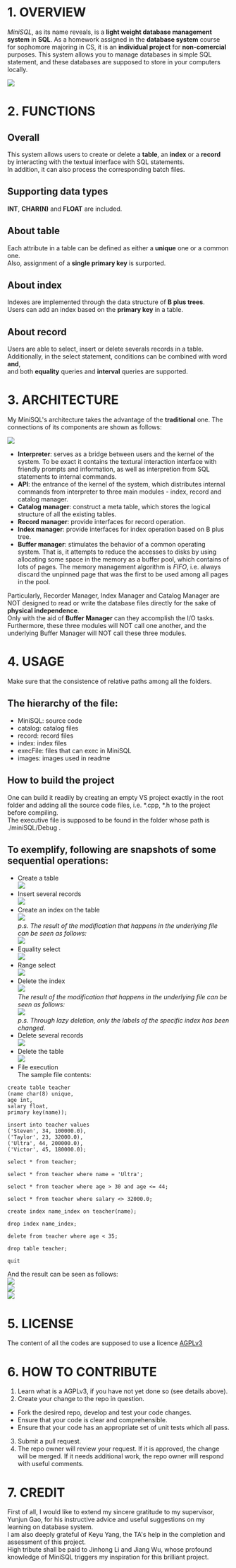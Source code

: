 # 1. OVERVIEW
*MiniSQL*, as its name reveals, is a **light weight database management system** in **SQL**.
As a homework assigned in the **database system** course for sophomore majoring in CS,
it is an **individual project** for **non-comercial** purposes.
This system allows you to manage databases in simple SQL statement,
and these databases are supposed to store in your computers locally.  

![](./images/overview_1.png)  

# 2. FUNCTIONS
## Overall
This system allows users to create or delete a **table**, an **index** or a **record** 
by interacting with the textual interface with SQL statements.  
In addition, it can also process the corresponding batch files.  

## Supporting data types
**INT**, **CHAR(N)** and **FLOAT** are included.  

## About table
Each attribute in a table can be defined as either a **unique** one or a common one.  
Also, assignment of a **single primary key** is surported.  

## About index
Indexes are implemented through the data structure of **B plus trees**.  
Users can add an index based on the **primary key** in a table.  

## About record
Users are able to select, insert or delete severals records in a table.  
Additionally, in the select statement, conditions can be combined with word **and**,  
and both **equality** queries and **interval** queries are supported.  

# 3. ARCHITECTURE
My MiniSQL's architecture takes the advantage of the **traditional** one. The connections
of its components are shown as follows:

![](./images/Architecture_1.png)  

- **Interpreter**: serves as a bridge between users and the kernel of the system. To be exact
it contains the textural interaction interface with friendly prompts and information, as 
well as interpretion from SQL statements to internal commands.
- **API**: the entrance of the kernel of the system, which distributes internal commands from
 interpreter to three main modules - index, record and catalog manager.  
- **Catalog manager**: construct a meta table, which stores the logical structure of 
all the existing tables.
- **Record manager**: provide interfaces for record operation.  
- **Index manager**: provide interfaces for index operation based on B plus tree.
- **Buffer manager**: stimulates the behavior of a common operating system. 
That is, it attempts to reduce the accesses to disks by using allocating some space 
in the memory as a buffer pool, which contains of lots of pages.  The memory management 
algorithm is *FIFO*, i.e. always discard the unpinned page that was the first to be used 
among all pages in the pool.  

Particularly, Recorder Manager, Index Manager and Catalog Manager are NOT designed to 
read or write the database files directly for the sake of **physical independence**.  
Only with the aid of **Buffer Manager** can they accomplish the I/O tasks.  
Furthermore, these three modules will NOT call one another, and the underlying Buffer 
Manager will NOT call these three modules.

# 4. USAGE
Make sure that the consistence of relative paths among all the folders.
##  The hierarchy of the file:
- MiniSQL: source code
- catalog: catalog files
- record: record files
- index: index files
- execFile: files that can exec in MiniSQL
- images: images used in readme  

## How to build the project
One can build it readily by creating an empty VS project exactly in the root folder and adding all 
the source code files, i.e. \*.cpp, \*.h to the project before compiling.  
The executive file is supposed to be found in the folder whose path is ./miniSQL/Debug .  

##  To exemplify, following are snapshots of some sequential operations:
- Create a table  
![](./images/usage_1.png)  
- Insert several records  
![](./images/usage_2.png)  
- Create an index on the table  
![](./images/usage_3.png)   
*p.s. The result of the modification that happens in the underlying file can be seen as follows:*  
![](./images/usage_4.png)  
- Equality select  
![](./images/usage_5.png)  
- Range select  
![](./images/usage_6.png)  
- Delete the index  
![](./images/usage_7.png)  
*The result of the modification that happens in the underlying file can be seen as follows:*  
![](./images/usage_8.png)  
*p.s. Through lazy deletion, only the labels of the specific index has been changed.*  
- Delete several records  
![](./images/usage_9.png)  
- Delete the table  
![](./images/usage_10.png)  
- File execution  
The sample file contents:  
```
create table teacher  
(name char(8) unique,  
age int,  
salary float,  
primary key(name));  
  
insert into teacher values  
('Steven', 34, 100000.0),  
('Taylor', 23, 32000.0),  
('Ultra', 44, 200000.0),  
('Victor', 45, 180000.0);  
  
select * from teacher;  
  
select * from teacher where name = 'Ultra';  
  
select * from teacher where age > 30 and age <= 44;  
  
select * from teacher where salary <> 32000.0;  
  
create index name_index on teacher(name);  
  
drop index name_index;  
  
delete from teacher where age < 35;  
  
drop table teacher;  
  
quit  
```  
And the result can be seen as follows:  
![](./images/usage_11.png)  
![](./images/usage_12.png)  
![](./images/usage_13.png)  
  
# 5. LICENSE
The content of all the codes are supposed to use a licence [AGPLv3](./LICENSE)  

# 6. HOW TO CONTRIBUTE
1. Learn what is a AGPLv3, if you have not yet done so (see details above).  
2.  Create your change to the repo in question.
- Fork the desired repo, develop and test your code changes.
- Ensure that your code is clear and comprehensible.
- Ensure that your code has an appropriate set of unit tests which all pass.
3. Submit a pull request.
4. The repo owner will review your request. If it is approved, the change will be merged. If it needs additional work, the repo owner will respond with useful comments.

# 7. CREDIT
First of all, I would like to extend my sincere gratitude to my supervisor, Yunjun Gao, for his instructive advice and useful suggestions on my learning on database system.   
I am also deeply grateful of Keyu Yang, the TA's help in the completion and assessment of this project.  
High tribute shall be paid to Jinhong Li and Jiang Wu, whose profound knowledge of MiniSQL triggers my inspiration for this brilliant project.  
